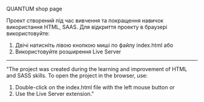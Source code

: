QUANTUM shop page

Проект створений під час вивчення та покращення навичок використання HTML, SAAS.
Для відкриття проекту в браузері використовуйте: 
1) Двічі натисніть лівою кнопкою миші по файлу index.html
   або
2) Використовуйте розширення Live Server
-------------------------------------------------------------------------------------
"The project was created during the learning and improvement of HTML and SASS skills.
To open the project in the browser, use:
1) Double-click on the index.html file with the left mouse button
or
2) Use the Live Server extension."
